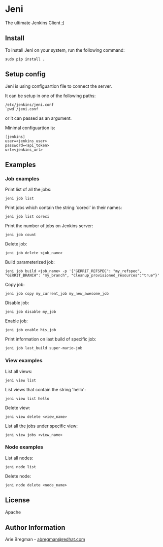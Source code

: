 Jeni
====

The ultimate Jenkins Client ;)

Install
-------

To install Jeni on your system, run the following command:

    sudo pip install .

Setup config
------------

Jeni is using configuartion file to connect the server.

It can be setup in one of the following paths:

    /etc/jenkins/jeni.conf
    `pwd`/jeni.conf

or it can passed as an argument.

Minimal configuartion is:

    [jenkins]
    user=<jenkins_user>
    password=<api_token>
    url=<jenkins_url>

Examples
--------

### Job examples

Print list of all the jobs:

    jeni job list

Print jobs which contain the string 'coreci' in their names:

    jeni job list coreci

Print the number of jobs on Jenkins server:

    jeni job count

Delete job:
   
    jeni job delete <job_name>

Build parameterized job:

    jeni job build <job_name> -p '{"GERRIT_REFSPEC": "my_refspec", "GERRIT_BRANCH": "my_branch", "Cleanup_provisioned_resources":"true"}'

Copy job:

    jeni job copy my_current_job my_new_awesome_job

Disable job:

    jeni job disable my_job

Enable job:

    jeni job enable his_job

Print information on last build of specific job:

    jeni job last_build super-mario-job

### View examples

List all views:

    jeni view list

List views that contain the string 'hello':

    jeni view list hello

Delete view:

    jeni view delete <view_name>

List all the jobs under specific view:

    jeni view jobs <view_name>

### Node examples

List all nodes:

    jeni node list

Delete node:

    jeni node delete <node_name>

License
-------

Apache

Author Information
------------------

Arie Bregman - abregman@redhat.com
